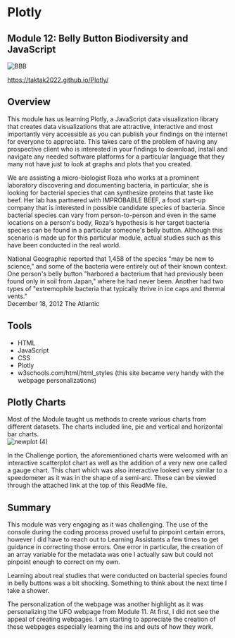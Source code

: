 # Plotly
## Module 12: Belly Button Biodiversity and JavaScript
![BBB](https://user-images.githubusercontent.com/99851509/172089463-197a72a2-92e6-4663-b608-0937dd5c7023.png)

https://taktak2022.github.io/Plotly/

## Overview
This module has us learning Plotly, a JavaScript data visualization library that creates data visualizations that are attractive, interactive and most importantly very accessible as you can publish your findings on the internet for everyone to appreciate.  This takes care of the problem of having any prospective client who is interested in your findings to download, install and navigate any needed software platforms for a particular language that they many not have just to look at graphs and plots that you created.

We are assisting a micro-biologist Roza who works at a prominent laboratory discovering and documenting bacteria, in particular, she is looking for bacterial species that can synthesize proteins that taste like beef.  Her lab has partnered with IMPROBABLE BEEF, a food start-up company that is interested in possible candidate species of bacteria.  Since bacterial species can vary from person-to-person and even in the same locations on a person's body, Roza's hypothesis is her target bacteria species can be found in a particular someone's belly button.  Although this scenario is made up for this particular module, actual studies such as this have been conducted in the real world.

National Geographic reported that 1,458 of the species "may be new to science," and some of the bacteria were entirely out of their known context. One person's belly button "harbored a bacterium that had previously been found only in soil from Japan," where he had never been. Another had two types of "extremophile bacteria that typically thrive in ice caps and thermal vents."  
December 18, 2012 The Atlantic

## Tools
* HTML
* JavaScript
* CSS
* Plotly
* w3schools.com/html/html_styles (this site became very handy with the webpage personalizations)

## Plotly Charts
Most of the Module taught us methods to create various charts from different datasets.  The charts included line, pie and vertical and horizontal bar charts.  
![newplot (4)](https://user-images.githubusercontent.com/99851509/172101368-d505454c-087b-4b57-9862-7169ddc6cdbc.png)


In the Challenge portion, the aforementioned charts were welcomed with an interactive scatterplot chart as well as the addition of a very new one called a gauge chart.  This chart which was also interactive looked very similar to a speedometer as it was in the shape of a semi-arc.  These can be viewed through the attached link at the top of this ReadMe file.

## Summary
This module was very engaging as it was challenging.  The use of the console during the coding process proved useful to pinpoint certain errors, however I did have to reach out to Learning Assistants a few times to get guidance in correcting those errors.  One error in particular, the creation of an array variable for the metadata was one I actually saw but could not pinpoint enough to correct on my own.  

Learning about real studies that were conducted on bacterial species found in belly buttons was a bit shocking.  Something to think about the next time I take a shower.

The personalization of the webpage was another highlight as it was personalizing the UFO webpage from Module 11.  At first, I did not see the appeal of creating webpages.  I am starting to appreciate the creation of these webpages especially learning the ins and outs of how they work.
